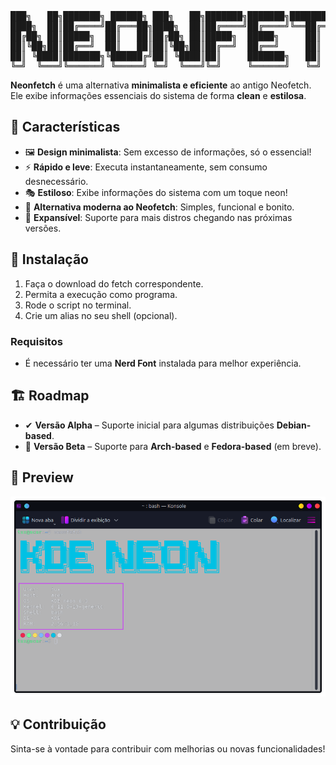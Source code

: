 <pre>
███╗   ██╗███████╗ ██████╗ ███╗   ██╗███████╗███████╗████████╗ ██████╗██╗  ██╗
████╗  ██║██╔════╝██╔═══██╗████╗  ██║██╔════╝██╔════╝╚══██╔══╝██╔════╝██║  ██║
██╔██╗ ██║█████╗  ██║   ██║██╔██╗ ██║█████╗  █████╗     ██║   ██║     ███████║
██║╚██╗██║██╔══╝  ██║   ██║██║╚██╗██║██╔══╝  ██╔══╝     ██║   ██║     ██╔══██║
██║ ╚████║███████╗╚██████╔╝██║ ╚████║██║     ███████╗   ██║   ╚██████╗██║  ██║
╚═╝  ╚═══╝╚══════╝ ╚═════╝ ╚═╝  ╚═══╝╚═╝     ╚══════╝   ╚═╝    ╚═════╝╚═╝  ╚═╝
</pre>

**Neonfetch** é uma alternativa **minimalista e eficiente** ao antigo Neofetch. Ele exibe informações essenciais do sistema de forma **clean** e **estilosa**.

## 🎨 Características

- 🖼 **Design minimalista**: Sem excesso de informações, só o essencial!
- ⚡ **Rápido e leve**: Executa instantaneamente, sem consumo desnecessário.
- 🎭 **Estiloso**: Exibe informações do sistema com um toque neon!
- 💙 **Alternativa moderna ao Neofetch**: Simples, funcional e bonito.
- 🚀 **Expansível**: Suporte para mais distros chegando nas próximas versões.

## 🔧 Instalação

1. Faça o download do fetch correspondente.
2. Permita a execução como programa.
3. Rode o script no terminal.
4. Crie um alias no seu shell (opcional).

### **Requisitos**
- É necessário ter uma **Nerd Font** instalada para melhor experiência.

## 🏗 Roadmap

- ✔ **Versão Alpha** – Suporte inicial para algumas distribuições **Debian-based**.
- 🚀 **Versão Beta** – Suporte para **Arch-based** e **Fedora-based** (em breve).

## 📸 Preview

![Screenshot](Screenshot/screenshot.png)

## 💡 Contribuição

Sinta-se à vontade para contribuir com melhorias ou novas funcionalidades!

